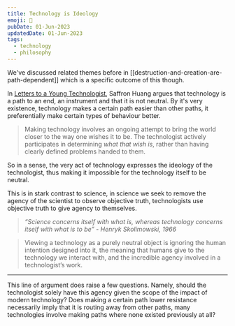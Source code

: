 ```yaml
---
title: Technology is Ideology
emoji: 🤔
pubDate: 01-Jun-2023
updatedDate: 01-Jun-2023
tags:
  - technology
  - philosophy
---
```


We've discussed related themes before in [[destruction-and-creation-are-path-dependent]] which is a specific outcome of this though. 

In [Letters to a Young Technologist](https://letterstoayoungtechnologist.com/What-is-Technology), Saffron Huang argues that technology is a path to an end, an instrument and that it is not neutral. By it's very existence, technology makes a certain path easier than other paths, it preferentially make certain types of behaviour better.

>Making technology involves an ongoing attempt to bring the world closer to the way one wishes it to be. The technologist actively participates in determining _what that wish is_, rather than having clearly defined problems handed to them.

So in a sense, the very act of technology expresses the ideology of the technologist, thus making it impossible for the technology itself to be neutral.

This is in stark contrast to science, in science we seek to remove the agency of the scientist to observe objective truth, technologists use objective truth to give agency to themselves.

>_“Science concerns itself with what is, whereas technology concerns itself with what is to be” - Henryk Skolimowski, 1966_

>Viewing a technology as a purely neutral object is ignoring the human intention designed into it, the meaning that humans give to the technology we interact with, and the incredible agency involved in a technologist’s work.

---

This line of argument does raise a few questions. Namely, should the technologist solely have this agency given the scope of the impact of modern technology? Does making a certain path lower resistance necessarily imply that it is routing away from other paths, many technologies involve making paths where none existed previously at all?